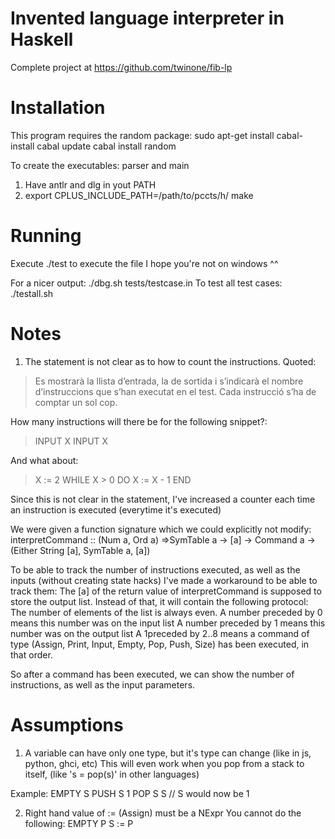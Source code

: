 # Invented language interpreter in Haskell

Complete project at https://github.com/twinone/fib-lp

Installation
============

This program requires the random package:
sudo apt-get install cabal-install
cabal update
cabal install random

To create the executables: parser and main
1. Have antlr and dlg in yout PATH
2. export CPLUS_INCLUDE_PATH=/path/to/pccts/h/
make

Running
=======

Execute ./test <file> to execute the file
I hope you're not on windows ^^

For a nicer output: ./dbg.sh tests/testcase.in
To test all test cases: ./testall.sh

Notes
=====
1. The statement is not clear as to how to count the instructions.
Quoted:
> Es mostrarà la llista d’entrada, la de sortida i s’indicarà el
> nombre d’instruccions que s’han executat en el test. Cada instrucció s’ha
> de comptar un sol cop. 

How many instructions will there be for the following snippet?:
> INPUT X
> INPUT X

And what about:
> X := 2
> WHILE X > 0 DO X := X - 1 END

Since this is not clear in the statement, I've increased a counter each time an instruction is executed (everytime it's executed)


We were given a function signature which we could explicitly not modify:
interpretCommand :: (Num a, Ord a) =>SymTable a -> [a] -> Command a -> (Either String [a], SymTable a, [a])

To be able to track the number of instructions executed, as well as the inputs (without creating state hacks)
I've made a workaround to be able to track them:
The [a] of the return value of interpretCommand is supposed to store the output list. Instead of that, it will contain the
following protocol:
The number of elements of the list is always even.
A number preceded by 0 means this number was on the input list
A number preceded by 1 means this number was on the output list
A 1preceded by 2..8 means a command of type (Assign, Print, Input, Empty, Pop, Push, Size) has been executed, in that order.

So after a command has been executed, we can show the number of instructions, as well as the input parameters.

Assumptions
===========

1. A variable can have only one type, but it's type can change (like in js, python, ghci, etc)
This will even work when you pop from a stack to itself, (like 's = pop(s)' in other languages)

Example:
EMPTY S
PUSH S 1
POP S S // S would now be 1

2. Right hand value of := (Assign) must be a NExpr
You cannot do the following:
EMPTY P
S := P


